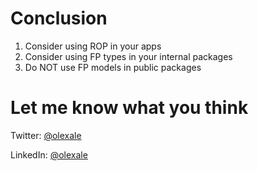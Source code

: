 # Conclusion

1. Consider using ROP in your apps
2. Consider using FP types in your internal packages
3. Do NOT use FP models in public packages

# Let me know what you think

Twitter: [@olexale](https://www.twitter.com/olexale)

LinkedIn: [@olexale](https://www.linkedin.com/in/olexale/)
